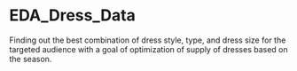 # EDA_Dress_Data
Finding out the best combination of dress style, type, and dress size for the targeted audience with a goal of optimization of supply of dresses based on the season.
